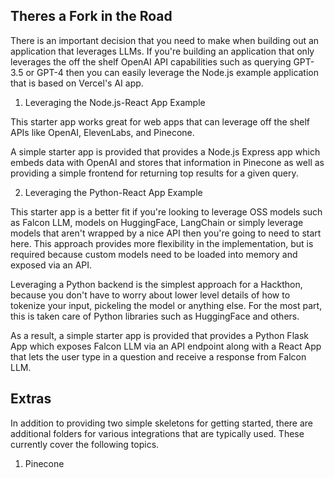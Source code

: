 

## Theres a Fork in the Road

There is an important decision that you need to make when building out an application that leverages LLMs. If you're building an application that 
only leverages the off the shelf OpenAI API capabilities such as querying GPT-3.5 or GPT-4 then you can easily leverage the Node.js example application
that is based on Vercel's AI app.

1. Leveraging the Node.js-React App Example

This starter app works great for web apps that can leverage off the shelf APIs like OpenAI, ElevenLabs, and Pinecone.

A simple starter app is provided that provides a Node.js Express app which embeds data with OpenAI and stores that information in Pinecone as well as providing a simple frontend for returning top results for a given query.

2. Leveraging the Python-React App Example

This starter app is a better fit if you're looking to leverage OSS models such as Falcon LLM, models on HuggingFace, LangChain or simply leverage models that
aren't wrapped by a nice API then you're going to need to start here. This approach provides more flexibility in the implementation, but is required 
because custom models need to be loaded into memory and exposed via an API. 

Leveraging a Python backend is the simplest approach for a Hackthon, because you don't have to worry about lower level details of how to tokenize your input, pickeling the model or anything else. For the most part, this is taken care of Python libraries such as HuggingFace and others.

As a result, a simple starter app is provided that provides a Python Flask App which exposes Falcon LLM via an API endpoint along with a React App that lets the user type in a question and receive a response from Falcon LLM. 

## Extras

In addition to providing two simple skeletons for getting started, there are additional folders for various integrations that are typically used. These currently cover the following topics.

1. Pinecone